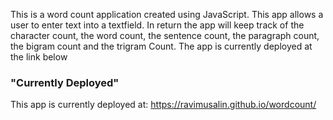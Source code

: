 This is a word count application created using JavaScript.  This app allows a user to enter text into a textfield.  In return the app will keep track of 
the character count, the word count, the sentence count, the paragraph count, the bigram count and the trigram Count.  The app is currently deployed at the link below

### "Currently Deployed"
This app is currently deployed at: https://ravimusalin.github.io/wordcount/


